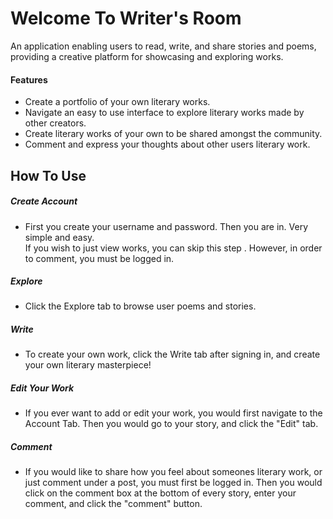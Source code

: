 # Welcome To Writer's Room

An application enabling users to read, write, and share stories and poems, providing a creative platform for showcasing and exploring works.

#### Features

- Create a portfolio of your own literary works. 
- Navigate an easy to use interface to explore literary works made by other creators.
- Create literary works of your own to be shared amongst the community.
- Comment and express your thoughts about other users literary work.

## How To Use

##### Create Account

- First you create your username and password. Then you are in. Very simple and easy. <br/>If you wish to just view works, you can skip this step . However, in order to comment, you must be logged in.



##### Explore

- Click the Explore tab to browse user poems and stories.



##### Write 

- To create your own work, click the Write tab after signing in, and create your own literary masterpiece!

##### Edit Your Work

- If you ever want to add or edit your work, you would first navigate to the Account Tab. Then you would go to your story, and click the "Edit" tab. 


##### Comment

- If you would like to share how you feel about someones literary work, or just comment under a post, you must first be logged in. Then you would click on the comment box at the bottom of every story, enter your comment, and click the "comment" button. 


